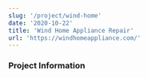 ```yaml
---
slug: '/project/wind-home'
date: '2020-10-22'
title: 'Wind Home Appliance Repair'
url: 'https://windhomeappliance.com/'
---
```


### Project Information
